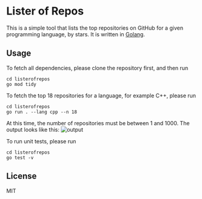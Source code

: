 # Lister of Repos
This is a simple tool that lists the top repositories on GitHub for a given programming language, by stars. It is written in [Golang](https://go.dev/learn/).

## Usage

To fetch all dependencies, please clone the repository first, and then run
```
cd listerofrepos
go mod tidy
```
To fetch the top 18 repositories for a language, for example C++, please run
```
cd listerofrepos
go run . --lang cpp --n 18
```
At this time, the number of repositories must be between 1 and 1000. The output looks like this:
![output](https://github.com/user-attachments/assets/9bbc4b53-0f54-4325-8f43-a9f23d46fa1c)

To run unit tests, please run
```
cd listerofrepos
go test -v
```

## License

MIT
